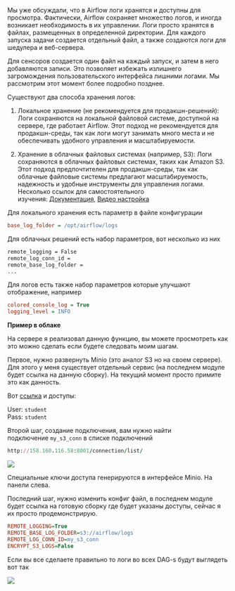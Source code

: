 Мы уже обсуждали, что в Airflow логи хранятся и доступны для просмотра. Фактически, Airflow сохраняет множество логов, и иногда возникает необходимость в их управлении. Логи просто хранятся в файлах, размещенных в определенной директории. Для каждого запуска задачи создается отдельный файл, а также создаются логи для шедулера и веб-сервера.

Для сенсоров создается один файл на каждый запуск, и затем в него добавляются записи. Это позволяет избежать излишнего загромождения пользовательского интерфейса лишними логами. Мы рассмотрим этот момент более подробно позднее.

Существуют два способа хранения логов:

1. Локальное хранение (не рекомендуется для продакшн-решений): Логи сохраняются на локальной файловой системе, доступной на сервере, где работает Airflow. Этот подход не рекомендуется для продакшн-среды, так как логи могут занимать много места и не обеспечивать удобного управления и масштабируемости.
    
2. Хранение в облачных файловых системах (например, S3): Логи сохраняются в облачных файловых системах, таких как Amazon S3. Этот подход предпочтителен для продакшн-среды, так как облачные файловые системы предлагают масштабируемость, надежность и удобные инструменты для управления логами. Несколько ссылок для самостоятельного изучения: [Документация](https://airflow.apache.org/docs/apache-airflow-providers-amazon/stable/logging/s3-task-handler.html), [Видео настройка](https://www.youtube.com/watch?v=DKsWEmoqwZY)
    

Для локального хранения есть параметр в файле конфигурации

```ini
base_log_folder = /opt/airflow/logs
```

Для облачных решений есть набор параметров, вот несколько из них

```bash
remote_logging = False
remote_log_conn_id =
remote_base_log_folder =
...
```

Для логов есть также набор параметров которые улучшают отображение, например

```ini
colored_console_log = True
logging_level = INFO
```

**Пример в облаке** 

На сервере я реализовал данную функцию, вы можете просмотреть как это можно сделать если будете следовать моим шагам.

Первое, нужно развернуть Minio (это аналог S3 но на своем сервере). Для этого у меня существует отдельный сервис (на последнем модуле будет ссылка на данную сборку). На текущий момент просто примите это как данность.

Вот [ссылка](http://158.160.116.58:9006/) и доступы:

User: `student`  
Pass: `student`

Второй шаг, создание подключения, вам нужно найти подключение `my_s3_conn` в списке подключений

```ruby
http://158.160.116.58:8001/connection/list/
```

![](https://ucarecdn.com/b6912358-039f-4484-9e4e-0d7bd623ecc4/)

Специальные ключи доступа генерируются в интерфейсе Minio. На панели слева. 

Последний шаг, нужно изменить конфиг файл, в последнем модуле будет ссылка на готовую сборку где будет указаны доступы, сейчас я их просто продемонстрирую.

```ini
REMOTE_LOGGING=True
REMOTE_BASE_LOG_FOLDER=s3://airflow/logs
REMOTE_LOG_CONN_ID=my_s3_conn
ENCRYPT_S3_LOGS=False
```

Если вы все сделаете правильно то логи во всех DAG-s будут выглядеть вот так

![](https://ucarecdn.com/55fc33ea-ef8f-4540-840f-a54b6a9ad9ac/)
